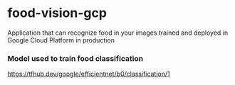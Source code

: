 # food-vision-gcp
Application that can recognize food in your images trained and deployed in Google Cloud Platform in production


### Model used to train food classification

https://tfhub.dev/google/efficientnet/b0/classification/1

